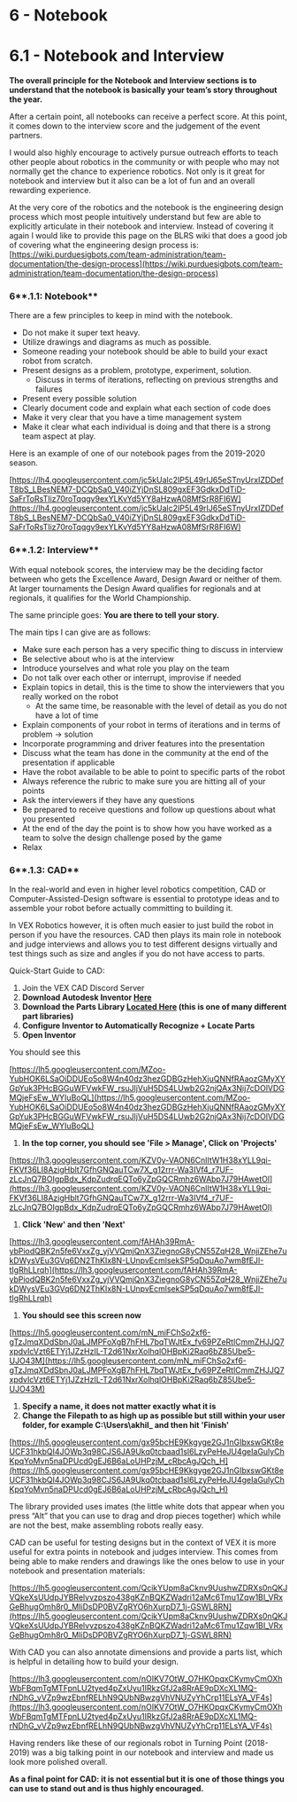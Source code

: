 # 6 - Notebook

# 6.1 - Notebook and Interview

**The overall principle for the Notebook and Interview sections is to understand that the notebook is basically your team’s story throughout the year.**

After a certain point, all notebooks can receive a perfect score. At this point, it comes down to the interview score and the judgement of the event partners.

I would also highly encourage to actively pursue outreach efforts to teach other people about robotics in the community or with people who may not normally get the chance to experience robotics. Not only is it great for notebook and interview but it also can be a lot of fun and an overall rewarding experience.

At the very core of the robotics and the notebook is the engineering design process which most people intuitively understand but few are able to explicitly articulate in their notebook and interview. Instead of covering it again I would like to provide this page on the BLRS wiki that does a good job of covering what the engineering design process is: [https://wiki.purduesigbots.com/team-administration/team-documentation/the-design-process](https://wiki.purduesigbots.com/team-administration/team-documentation/the-design-process)

### 6**.1.1: Notebook**

There are a few principles to keep in mind with the notebook.

- Do not make it super text heavy.
- Utilize drawings and diagrams as much as possible.
- Someone reading your notebook should be able to build your exact robot from scratch.
- Present designs as a problem, prototype, experiment, solution.
    - Discuss in terms of iterations, reflecting on previous strengths and failures
- Present every possible solution
- Clearly document code and explain what each section of code does
- Make it very clear that you have a time management system
- Make it clear what each individual is doing and that there is a strong team aspect at play.

Here is an example of one of our notebook pages from the 2019-2020 season.

[https://lh4.googleusercontent.com/jc5kUalc2IP5L49rIJ65eSTnyUrxIZDDefT8bS_LBesNEM7-DCQbSa0_V40iZYjDnSL809gxEF3GdkxDdTiD-SaFrToRsTIiz70roTqqgv9exYLKvYd5YY8aHzwA08MfSrR8FI6W](https://lh4.googleusercontent.com/jc5kUalc2IP5L49rIJ65eSTnyUrxIZDDefT8bS_LBesNEM7-DCQbSa0_V40iZYjDnSL809gxEF3GdkxDdTiD-SaFrToRsTIiz70roTqqgv9exYLKvYd5YY8aHzwA08MfSrR8FI6W)

### 6**.1.2: Interview**

With equal notebook scores, the interview may be the deciding factor between who gets the Excellence Award, Design Award or neither of them. At larger tournaments the Design Award qualifies for regionals and at regionals, it qualifies for the World Championship.

The same principle goes: **You are there to tell your story.**

The main tips I can give are as follows:

- Make sure each person has a very specific thing to discuss in interview
- Be selective about who is at the interview
- Introduce yourselves and what role you play on the team
- Do not talk over each other or interrupt, improvise if needed
- Explain topics in detail, this is the time to show the interviewers that you really worked on the robot
    - At the same time, be reasonable with the level of detail as you do not have a lot of time
- Explain components of your robot in terms of iterations and in terms of problem -> solution
- Incorporate programming and driver features into the presentation
- Discuss what the team has done in the community at the end of the presentation if applicable
- Have the robot available to be able to point to specific parts of the robot
- Always reference the rubric to make sure you are hitting all of your points
- Ask the interviewers if they have any questions
- Be prepared to receive questions and follow up questions about what you presented
- At the end of the day the point is to show how you have worked as a team to solve the design challenge posed by the game
- Relax

### 6**.1.3: CAD**

In the real-world and even in higher level robotics competition, CAD or Computer-Assisted-Design software is essential to prototype ideas and to assemble your robot before actually committing to building it.

In VEX Robotics however, it is often much easier to just build the robot in person if you have the resources. CAD then plays its main role in notebook and judge interviews and allows you to test different designs virtually and test things such as size and angles if you do not have access to parts. 

Quick-Start Guide to CAD:

1. Join the VEX CAD Discord Server
2. **Download Autodesk Inventor [Here](https://www.autodesk.com/education/free-software/inventor-professional)**
3. **Download the Parts Library [Located Here](https://drive.google.com/drive/folders/1QxJCDOdesCTICRlTgWQu7QYpOfiOrxOq) (this is one of many different part libraries)**
4. **Configure Inventor to Automatically Recognize + Locate Parts**
5. **Open Inventor**

You should see this

[https://lh5.googleusercontent.com/MZoo-YubHOK6LSaOiDDUEo5o8W4n40dz3hezGDBGzHehXjuQNNfRAaozGMyXYGpYuk3PHcBGGuWFVwkFW_rsuJljVuH5DS4LUwb2G2njQAx3Nij7cDOlVDGMQjeFsEw_WYIuBoQL](https://lh5.googleusercontent.com/MZoo-YubHOK6LSaOiDDUEo5o8W4n40dz3hezGDBGzHehXjuQNNfRAaozGMyXYGpYuk3PHcBGGuWFVwkFW_rsuJljVuH5DS4LUwb2G2njQAx3Nij7cDOlVDGMQjeFsEw_WYIuBoQL)

1. **In the top corner, you should see 'File > Manage', Click on 'Projects'**

[https://lh3.googleusercontent.com/KZV0y-VAON6CnlItW1H38xYLL9qi-FKVf36LI8AzigHblt7GfhGNQauTCw7X_g12rrr-Wa3IVf4_r7UF-zLcJnQ7BOIgpBdx_KdpZudrqEQTo6yZpGQCRmhz6WAbp7J79HAwetOl](https://lh3.googleusercontent.com/KZV0y-VAON6CnlItW1H38xYLL9qi-FKVf36LI8AzigHblt7GfhGNQauTCw7X_g12rrr-Wa3IVf4_r7UF-zLcJnQ7BOIgpBdx_KdpZudrqEQTo6yZpGQCRmhz6WAbp7J79HAwetOl)

1. **Click 'New' and then 'Next'**

[https://lh3.googleusercontent.com/fAHAh39RmA-ybPiodQBK2n5fe6VxxZg_yjVVQmjQnX3ZiegnoG8yCN55ZqH28_WnjiZEhe7ukDWysVEu3GVq6DN2ThKIx8N-LUnpvEcmlsekSP5qDquAo7wm8fEJI-tIgRhLLrqh](https://lh3.googleusercontent.com/fAHAh39RmA-ybPiodQBK2n5fe6VxxZg_yjVVQmjQnX3ZiegnoG8yCN55ZqH28_WnjiZEhe7ukDWysVEu3GVq6DN2ThKIx8N-LUnpvEcmlsekSP5qDquAo7wm8fEJI-tIgRhLLrqh)

1. **You should see this screen now**

[https://lh5.googleusercontent.com/mN_miFChSo2xf6-gTzJmqXDdSbnJ0aLJMPFoXgB7hFHL7bqTWJtEx_fv69PZeRtlCmmZHJJQ7xpdvIcVzt6ETYj1JZzHzIL-T2d61NxrXolhqlOHBpKi2Raq6bZ85Ube5-UJO43M](https://lh5.googleusercontent.com/mN_miFChSo2xf6-gTzJmqXDdSbnJ0aLJMPFoXgB7hFHL7bqTWJtEx_fv69PZeRtlCmmZHJJQ7xpdvIcVzt6ETYj1JZzHzIL-T2d61NxrXolhqlOHBpKi2Raq6bZ85Ube5-UJO43M)

1. **Specify a name, it does not matter exactly what it is**
2. **Change the Filepath to as high up as possible but still within your user folder, for example C:\Users\akhil_ and then hit 'Finish'**

[https://lh5.googleusercontent.com/gx95bcHE9Kkgyge2GJ1nGIbxswGKt8eUCF31hkbQI4JOWp3q98CJS6JA9Ukq0tcbaad1sl6LzyPeHeJU4geIaGulyChKpqYoMvn5naDPUcd0gEJ6B6aLoUHPzjM_cRbcAgJQch_H](https://lh5.googleusercontent.com/gx95bcHE9Kkgyge2GJ1nGIbxswGKt8eUCF31hkbQI4JOWp3q98CJS6JA9Ukq0tcbaad1sl6LzyPeHeJU4geIaGulyChKpqYoMvn5naDPUcd0gEJ6B6aLoUHPzjM_cRbcAgJQch_H)

The library provided uses imates (the little white dots that appear when you press “Alt” that you can use to drag and drop pieces together) which while are not the best, make assembling robots really easy.

CAD can be useful for testing designs but in the context of VEX it is more useful for extra points in notebook and judges interview. This comes from being able to make renders and drawings like the ones below to use in your notebook and presentation materials:

[https://lh5.googleusercontent.com/QcikYUpm8aCknv9UushwZDRXs0nQKJVQkeXsUUdpJYBRelvvzpszo438gKZnBQKZWadri12aMc6Tmu1Zqw1BI_VRxGeBhugOmh8r0_MIiDsDP0BVZgRYO6hXurpD7_1j-GSWL8RN](https://lh5.googleusercontent.com/QcikYUpm8aCknv9UushwZDRXs0nQKJVQkeXsUUdpJYBRelvvzpszo438gKZnBQKZWadri12aMc6Tmu1Zqw1BI_VRxGeBhugOmh8r0_MIiDsDP0BVZgRYO6hXurpD7_1j-GSWL8RN)

With CAD you can also annotate dimensions and provide a parts list, which is helpful in detailing how to build your design.

[https://lh3.googleusercontent.com/nOIKV7OtW_O7HKOpqxCKymyCmOXhWbFBqmTgMTFpnLU2tyed4pZxUyu1IRkzGfJ2a8RrAE9pDXcXL1MQ-rNDhG_vVZp9wzEbnfRELhN9QUbNBwzgVhVNUZyYhCrp11ELsYA_VF4s](https://lh3.googleusercontent.com/nOIKV7OtW_O7HKOpqxCKymyCmOXhWbFBqmTgMTFpnLU2tyed4pZxUyu1IRkzGfJ2a8RrAE9pDXcXL1MQ-rNDhG_vVZp9wzEbnfRELhN9QUbNBwzgVhVNUZyYhCrp11ELsYA_VF4s)

Having renders like these of our regionals robot in Turning Point (2018-2019) was a big talking point in our notebook and interview and made us look more polished overall.

**As a final point for CAD: it is not essential but it is one of those things you can use to stand out and is thus highly encouraged.**
